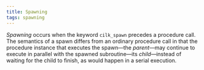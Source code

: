 ```yaml
---
title: Spawning
tags: spawning
---
```


*Spawning* occurs when the keyword `cilk_spawn` precedes a procedure call. 
The semantics of a spawn differs from an ordinary procedure call in
that the procedure instance that executes the spawn&mdash;the *parent*&mdash;may continue
to execute in parallel with the spawned subroutine&mdash;its *child*&mdash;instead of waiting
for the child to finish, as would happen in a serial execution.